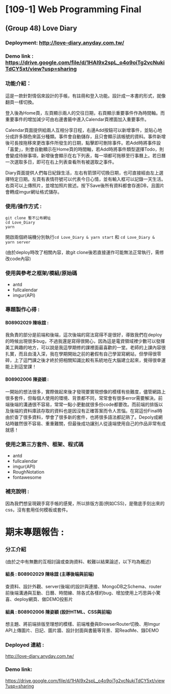 # [109-1] Web Programming Final
## (Group 48) Love Diary
### Deployment: http://love-diary.anyday.com.tw/ 
### Demo link : https://drive.google.com/file/d/1HAI9x2spL_o4o9oiTg2vcNukiTdCY5xt/view?usp=sharing

### 功能介紹：
  這是一款針對情侶來設計的手帳，有註冊和登入功能。設計成一本書的形式，就像翻頁一樣切換。
  
  登入後為Home頁，左頁顯示兩人的交往日期，右頁顯示重要事件作為時間軸。而重要事件的增加減少可由右邊書籤中進入Calendar頁裡面加入重要事件。

  Calendar頁面提供給兩人互相分享日程，右邊Add按鈕可以新增事件，並貼心地分成許多顏色來區分種類。事件會自動儲存，且只會顯示該帳號的資料。事件新增後可長按拖移來更改事件所發生的日期，點擊即可刪除事件。若Add時將事件設「喜愛」，則會自動顯示在Home頁的時間軸，若Add時將事件類型選擇Todo，則會變成待辦事項，新增後會顯示在右下列表，每一項都可拖移至行事曆上。若日曆一次選取多日，即可在右上列表查看所有被選取之事件。
  
  Diary頁面提供人們每日紀錄生活，左右有箭頭可切換日期，也可直接經由左上選擇特定日期。左頁有表情符號可以代表今日心情，並有輸入框可以記錄一天生活。右頁可以上傳照片，並增加照片敘述。按下Save後所有資料都會存進DB，且圖片會轉成imgur網址格式儲存。

### 使用/操作方式 : 
``` 
git clone 暫不公布網址
cd Love_Diary
yarn
```
開啟兩個終端機分別執行`cd Love_Diary & yarn start` 和 `cd Love_Diary & yarn server`

(由於deploy時改了相關內容，故git clone後若直接運作可能無法正常執行，需修改code內容)

### 使用與參考之框架/模組/原始碼
* antd
* fullcalendar
* imgur(API)

### 專題製作心得 : 

#### B08902029 陳咏誼 :
  我負責的部分是前端和後端，這次後端的寫法寫得不是很好，導致我們在deploy的時候出現很多bug，不過我還是寫得很開心，因為這是電資領域裡少數可以發揮美工興趣的地方，可以說是我這學期修的課裡面最喜歡的一堂。老師的上課內容很扎實，而且由淺入深，我在學期開始之前的暑假有自己學習寫網站，但學得很零碎，上了這門課之後才終於把相關知識比較有系統地在大腦建立起來，覺得很幸運能上到這堂課！
  
#### B08902006 陳姿穎 :
  一開始的想法很多，實際做起來後才發現要實現想像的模樣有些難度，儘管網路上很多套件，但每個人使用的環境、背景都不同，常常會有很多error需要解決。前端後端的溝通很不容易，常常一點小更動就很多份code都要改。而前端的排版以及後端的資料庫該存取的資料也是因沒有正確答案而令人苦惱。在寫這份Final時由於查了很多資料，學會了很多新的套件，也將很多語法都記熟了。Depoly成網站時雖然很不容易、重重難關，但最後成功讓別人從遠端使用自己的作品非常有成就感！
  
  
### 使用之第三方套件、框架、程式碼
* antd
* fullcalendar
* imgur(API)
* RoughNotation
* fontawesome

### 補充說明 : 
 因為我們想呈現親手寫手帳的感覺，所以排版方面(例如CSS)，是徹底手刻出來的css，沒有套用任何模板或套件。

# 期末專題報告 : 

### 分工介紹
(由於之中有無數的互相討論或查詢資料、較難以結果論述，以下均為概述)

#### 組長 : B08902029 陳咏誼 (主導後端與前端)
查資料、設計外觀、server(後端)的設計與連接、MongoDB之Schema、router前後端溝通與互動、日曆、時間線、除各式各樣的bug、增加使用上巧思與小驚喜、deploy網頁、做DEMO投影片

#### 組員 : B08902006 陳姿穎 (設計HTML、CSS與前端)
想主題、將前端排版至理想的模樣、前端堆疊與BrowserRouter切換、用Imgur API上傳圖片、日記、圖片牆、設計封面與書籤等背景、寫ReadMe、錄DEMO

### Deployed 連結 :
http://love-diary.anyday.com.tw/ 

### Demo link:
https://drive.google.com/file/d/1HAI9x2spL_o4o9oiTg2vcNukiTdCY5xt/view?usp=sharing
 
